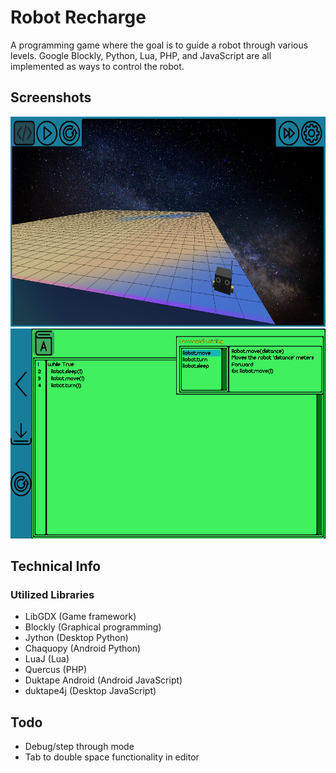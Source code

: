 # Robot Recharge
A programming game where the goal is to guide a robot through various levels.
Google Blockly, Python, Lua, PHP, and JavaScript are all implemented as ways to
control the robot.

## Screenshots

<img src="media/screenshot1.png?raw=true" height="336" width="598">
<img src="media/screenshot2.png?raw=true" height="336" width="598">

## Technical Info
### Utilized Libraries
- LibGDX (Game framework)
- Blockly (Graphical programming)
- Jython (Desktop Python)
- Chaquopy (Android Python)
- LuaJ (Lua)
- Quercus (PHP)
- Duktape Android (Android JavaScript)
- duktape4j (Desktop JavaScript)

## Todo
- Debug/step through mode
- Tab to double space functionality in editor
